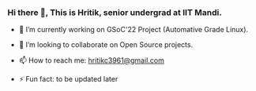 ### Hi there 👋, This is Hritik, senior undergrad at IIT Mandi.

- 🔭 I’m currently working on GSoC'22 Project (Automative Grade Linux).
- 👯 I’m looking to collaborate on Open Source projects.

- 📫 How to reach me: hritikc3961@gmail.com
- ⚡ Fun fact: to be updated later

<!--![Hritik's GitHub stats](https://github-readme-stats.vercel.app/api?username=hritik-chouhan&count_private=true&show_icons=true&theme=radical) -->

